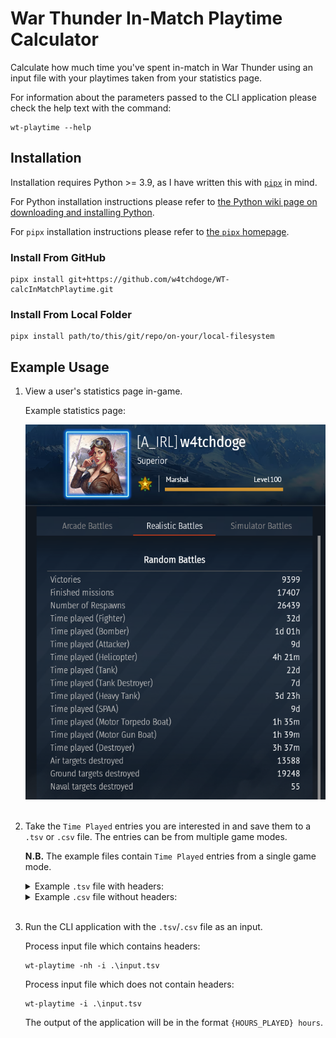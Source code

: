 # War Thunder In-Match Playtime Calculator

Calculate how much time you've spent in-match in War Thunder using an input file with your playtimes taken from your statistics page.

For information about the parameters passed to the CLI application please check the help text with the command:
```console
wt-playtime --help
```

## Installation

Installation requires Python >= 3.9, as I have written this with [`pipx`](https://pipx.pypa.io/stable/) in mind.

For Python installation instructions please refer to [the Python wiki page on downloading and installing Python](https://wiki.python.org/moin/BeginnersGuide/Download).

For `pipx` installation instructions please refer to [the `pipx` homepage](https://pipx.pypa.io/stable/).

### Install From GitHub

```console
pipx install git+https://github.com/w4tchdoge/WT-calcInMatchPlaytime.git
```

### Install From Local Folder

```console
pipx install path/to/this/git/repo/on-your/local-filesystem
```

## Example Usage

1. View a user's statistics page in-game.

    Example statistics page:

    <img src="./res/my-profile-stats-page.png" width="" height="600px" alt="A screenshot of my statistics page viewing Realistic Battles that has been taken while in War Thunder">
    <br />
    <br />

2. Take the `Time Played` entries you are interested in and save them to a `.tsv` or `.csv` file. The entries can be from multiple game modes.

    **N.B.** The example files contain `Time Played` entries from a single game mode.

    <details>
    <summary> Example <code>.tsv</code> file with headers:</summary>

    ```
    Category	Time Played
    Time played (fighter)	32d
    Time played (Bomber)	1d 01h
    Time played (Attacker)	9d
    Time played (Helicopter)	4h 18m
    Time played (Tank)	22d
    Time played (Tank Destroyer)	7d
    Time played (Heavy Tank)	3d 23h
    Time played (SPAA)	8d
    Time played (Motor Torpedo Boat)	1h 35m
    Time played (Motor Gun Boat)	1h 39m
    Time played (Destroyer)	3h 37m
    ```

    </details>

    <details>
    <summary>Example <code>.csv</code> file without headers:</summary>

    ```
    Time played (fighter), 32d
    Time played (Bomber), 1d 01h
    Time played (Attacker), 9d
    Time played (Helicopter), 4h 18m
    Time played (Tank), 22d
    Time played (Tank Destroyer), 7d
    Time played (Heavy Tank), 3d 23h
    Time played (SPAA), 8d
    Time played (Motor Torpedo Boat), 1h 35m
    Time played (Motor Gun Boat), 1h 39m
    Time played (Destroyer), 3h 37m
    ```

    </details>
    <br />

3. Run the CLI application with the `.tsv`/`.csv` file as an input.

    Process input file which contains headers:
    ```console
    wt-playtime -nh -i .\input.tsv
    ```

    Process input file which does not contain headers:
    ```console
    wt-playtime -i .\input.tsv
    ```

    The output of the application will be in the format `{HOURS_PLAYED} hours`.
